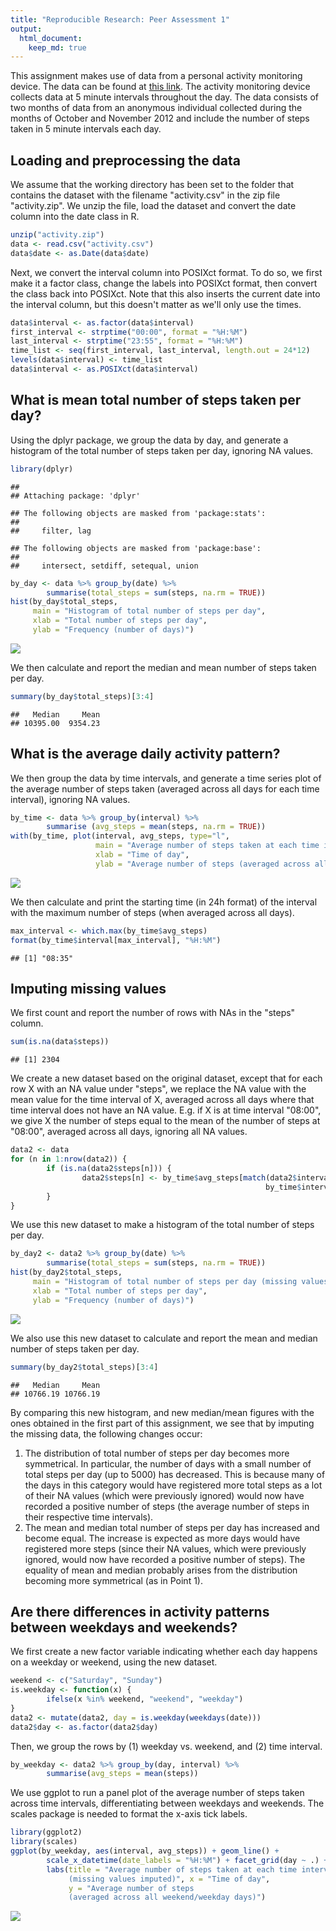 ```yaml
---
title: "Reproducible Research: Peer Assessment 1"
output: 
  html_document:
    keep_md: true
---
```


This assignment makes use of data from a personal activity monitoring device. 
The data can be found at [this link](https://d396qusza40orc.cloudfront.net/repdata%2Fdata%2Factivity.zip).
The activity monitoring device collects data at 5 minute intervals throughout
the day. The data consists of two months of data from an anonymous individual
collected during the months of October and November 2012 and include the number
of steps taken in 5 minute intervals each day.

## Loading and preprocessing the data

We assume that the working directory has been set to the folder that contains
the dataset with the filename "activity.csv" in the zip file "activity.zip". We 
unzip the file, load the dataset and convert the date column into the date class
in R.


```r
unzip("activity.zip")
data <- read.csv("activity.csv")
data$date <- as.Date(data$date)
```

Next, we convert the interval column into POSIXct format. To do so, we first
make it a factor class, change the labels into POSIXct format, then convert the
class back into POSIXct. Note that this also inserts the current date into the
interval column, but this doesn't matter as we'll only use the times.


```r
data$interval <- as.factor(data$interval)
first_interval <- strptime("00:00", format = "%H:%M")
last_interval <- strptime("23:55", format = "%H:%M")
time_list <- seq(first_interval, last_interval, length.out = 24*12)
levels(data$interval) <- time_list
data$interval <- as.POSIXct(data$interval)
```

## What is mean total number of steps taken per day?

Using the dplyr package, we group the data by day, and generate a histogram of
the total number of steps taken per day, ignoring NA values.


```r
library(dplyr)
```

```
## 
## Attaching package: 'dplyr'
```

```
## The following objects are masked from 'package:stats':
## 
##     filter, lag
```

```
## The following objects are masked from 'package:base':
## 
##     intersect, setdiff, setequal, union
```

```r
by_day <- data %>% group_by(date) %>% 
        summarise(total_steps = sum(steps, na.rm = TRUE))
hist(by_day$total_steps, 
     main = "Histogram of total number of steps per day",
     xlab = "Total number of steps per day",
     ylab = "Frequency (number of days)")
```

![](PA1_template_files/figure-html/unnamed-chunk-3-1.png)<!-- -->

We then calculate and report the median and mean number of steps taken per day.

```r
summary(by_day$total_steps)[3:4]
```

```
##   Median     Mean 
## 10395.00  9354.23
```

## What is the average daily activity pattern?

We then group the data by time intervals, and generate a time series plot of the
average number of steps taken (averaged across all days for each time interval),
ignoring NA values.


```r
by_time <- data %>% group_by(interval) %>% 
        summarise (avg_steps = mean(steps, na.rm = TRUE))
with(by_time, plot(interval, avg_steps, type="l",
                   main = "Average number of steps taken at each time interval",
                   xlab = "Time of day",
                   ylab = "Average number of steps (averaged across all days)"))
```

![](PA1_template_files/figure-html/unnamed-chunk-5-1.png)<!-- -->

We then calculate and print the starting time (in 24h format) of the interval
with the maximum number of steps (when averaged across all days).


```r
max_interval <- which.max(by_time$avg_steps)
format(by_time$interval[max_interval], "%H:%M")
```

```
## [1] "08:35"
```

## Imputing missing values

We first count and report the number of rows with NAs in the "steps" column.


```r
sum(is.na(data$steps))
```

```
## [1] 2304
```

We create a new dataset based on the original dataset, except that for each row 
X with an NA value under "steps", we replace the NA value with the mean value
for the time interval of X, averaged across all days where that time interval
does not have an NA value. E.g. if X is at time interval "08:00", we give X the
number of steps equal to the mean of the number of steps at "08:00", averaged
across all days, ignoring all NA values.


```r
data2 <- data
for (n in 1:nrow(data2)) {
        if (is.na(data2$steps[n])) {
                data2$steps[n] <- by_time$avg_steps[match(data2$interval[n], 
                                                         by_time$interval)]
        }
}
```

We use this new dataset to make a histogram of the total number of steps per day.

```r
by_day2 <- data2 %>% group_by(date) %>% 
        summarise(total_steps = sum(steps, na.rm = TRUE))
hist(by_day2$total_steps, 
     main = "Histogram of total number of steps per day (missing values imputed)",
     xlab = "Total number of steps per day",
     ylab = "Frequency (number of days)")
```

![](PA1_template_files/figure-html/unnamed-chunk-9-1.png)<!-- -->

We also use this new dataset to calculate and report the mean and median number
of steps taken per day.

```r
summary(by_day2$total_steps)[3:4]
```

```
##   Median     Mean 
## 10766.19 10766.19
```

By comparing this new histogram, and new median/mean figures with the ones
obtained in the first part of this assignment, we see that by imputing the
missing data, the following changes occur:

1. The distribution of total number of steps per day becomes more symmetrical. 
In particular, the number of days with a small number of total steps per day (up
to 5000) has decreased. This is because many of the days in this category would
have registered more total steps as a lot of their NA values (which were
previously ignored) would now have recorded a positive number of steps (the 
average number of steps in their respective time intervals).
2. The mean and median total number of steps per day has increased and become
equal. The increase is expected as more days would have registered more steps 
(since their NA values, which were previously ignored, would now have recorded a
positive number of steps). The equality of mean and median probably arises from
the distribution becoming more symmetrical (as in Point 1).

## Are there differences in activity patterns between weekdays and weekends?

We first create a new factor variable indicating whether each day happens on a
weekday or weekend, using the new dataset.


```r
weekend <- c("Saturday", "Sunday")
is.weekday <- function(x) {
        ifelse(x %in% weekend, "weekend", "weekday")
}
data2 <- mutate(data2, day = is.weekday(weekdays(date)))
data2$day <- as.factor(data2$day)
```

Then, we group the rows by (1) weekday vs. weekend, and (2) time interval.


```r
by_weekday <- data2 %>% group_by(day, interval) %>% 
        summarise(avg_steps = mean(steps))
```

We use ggplot to run a panel plot of the average number of steps taken across
time intervals, differentiating between weekdays and weekends. The scales
package is needed to format the x-axis tick labels.


```r
library(ggplot2)
library(scales)
ggplot(by_weekday, aes(interval, avg_steps)) + geom_line() + 
        scale_x_datetime(date_labels = "%H:%M") + facet_grid(day ~ .) +
        labs(title = "Average number of steps taken at each time interval
             (missing values imputed)", x = "Time of day", 
             y = "Average number of steps 
             (averaged across all weekend/weekday days)")
```

![](PA1_template_files/figure-html/unnamed-chunk-13-1.png)<!-- -->
